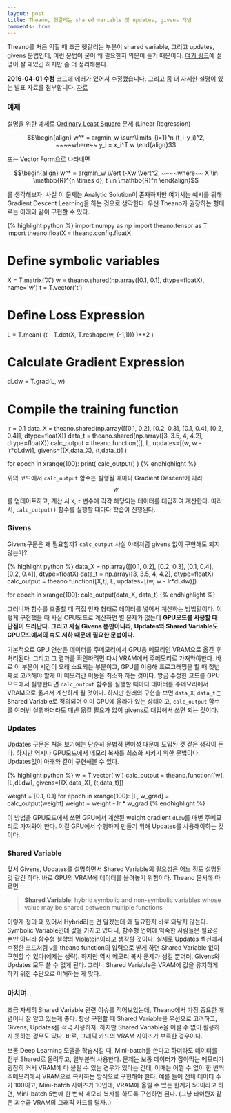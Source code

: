 ```yaml
---
layout: post
title: Theano, 헷갈리는 shared variable 및 updates, givens 개념
comments: true
---
```


Theano를 처음 익힐 때 조금 헷갈리는 부분이 shared variable, 그리고 updates, givens 문법인데, 이런 문법이 굳이 왜 필요한지 의문이 들기 때문이다. [여기 링크](http://deeplearning.net/software/theano/tutorial/examples.html)에 설명이 잘 돼있긴 하지만 좀 더 정리해본다.

**2016-04-01 수정**
코드에 에러가 있어서 수정했습니다. 그리고 좀 더 자세한 설명이 있는 발표 자료를 첨부합니다. [자료]()


### 예제

설명을 위한 예제로 [Ordinary Least Square](https://en.wikipedia.org/wiki/Ordinary_least_squares) 문제 (Linear Regression) 

$$\begin{align}
w^* = argmin_w \sum\limits_{i=1}^n (t_i-y_i)^2, ~~~~where~~ y_i = x_i^T w
\end{align}$$ 

또는 Vector Form으로 나타내면 

$$\begin{align}
w^* = argmin_w  \Vert t-Xw \Vert^2, ~~~~where~~ X \in \mathbb{R}^{n \times d}, t \in \mathbb{R}^n
\end{align}$$ 

를 생각해보자. 사실 이 문제는 Analytic Solution이 존재하지만 여기서는 예시를 위해 Gradient Descent Learning을 하는 것으로 생각한다. 우선 Theano가 권장하는 형태로는 아래와 같이 구현할 수 있다. 

{% highlight python %}
import numpy as np
import theano.tensor as T
import theano
floatX = theano.config.floatX
# Define symbolic variables
X = T.matrix('X')
w = theano.shared(np.array([0.1, 0.1], dtype=floatX), name='w')
t = T.vector('t')

# Define Loss Expression
L = T.mean( (t - T.dot(X, T.reshape(w, (-1,1))) )**2 )

# Calculate Gradient Expression
dLdw = T.grad(L, w)

# Compile the training function
lr = 0.1
data_X = theano.shared(np.array([[0.1, 0.2], [0.2, 0.3], [0.1, 0.4], [0.2, 0.4]], dtype=floatX))
data_t = theano.shared(np.array([3, 3.5, 4, 4.2], dtype=floatX))
calc_output = theano.function([], L, 
		updates=[(w, w - lr*dLdw)], givens=[(X,data_X), (t,data_t)] )

for epoch in xrange(100):
	print( calc_output() )
{% endhighlight %}

위의 코드에서 `calc_output` 함수는 실행될 때마다 Gradient Descent에 따라 $$w$$를 업데이트하고, 계산 시 `X`, `t` 변수에 각각 해당되는 데이터를 대입하여 계산한다. 따라서, `calc_output()` 함수를 실행할 때마다 학습이 진행된다.




### Givens
Givens구문은 왜 필요할까? `calc_output` 사실 아래처럼 givens 없이 구현해도 되지 않는가?

{% highlight python %}
data_X = np.array([[0.1, 0.2], [0.2, 0.3], [0.1, 0.4], [0.2, 0.4]], dtype=floatX)
data_t = np.array([3, 3.5, 4, 4.2], dtype=floatX)
calc_output = theano.function([X,t], L, updates=[(w, w - lr*dLdw)])

for epoch in xrange(100):
	calc_output(data_X, data_t)
{% endhighlight %}

그러니까 함수를 호출할 때 직접 인자 형태로 데이터를 넣어서 계산하는 방법말이다. 이렇게 구현했을 때 사실 CPU모드로 계산하면 별 문제가 없는데 **GPU모드를 사용할 때 단점이 드러난다. 그리고 사실 Givens 뿐만아니라, Updates와 Shared Variable도 GPU모드에서의 속도 저하 때문에 필요한 문법이다.** 

기본적으로 GPU 연산은 데이터를 주메모리에서 GPU용 메모리인 VRAM으로 옮긴 후 처리된다. 그리고 그 결과를 확인하려면 다시 VRAM에서 주메모리로 가져와야한다. 바로 이 부분이 시간이 오래 소요되는 부분이고, GPU를 이용해 프로그래밍을 할 때 첫번째로 고려해야 할게 이 메모리간 이동을 최소화 하는 것이다. 방금 수정한 코드를 GPU모드에서 실행한다면 `calc_output` 함수를 실행할 때마다 데이터를 주메모리에서 VRAM으로 옮겨서 계산하게 될 것이다. 하지만 원래의 구현을 보면 `data_X`, `data_t`는 Shared Variable로 정의되어 이미 GPU에 올라가 있는 상태이고, `calc_output` 함수를 여러번 실행하더라도 매번 옮길 필요가 없이 givens로 대입해서 쓰면 되는 것이다.

### Updates
Updates 구문은 처음 보기에는 단순히 문법적 편이성 때문에 도입된 것 같은 생각이 든다. 하지만 역시나 GPU모드에서 메모리 복사를 최소화 시키기 위한 문법이다. Updates없이 아래와 같이 구현해볼 수 있다. 

{% highlight python %}
w = T.vector('w')
calc_output = theano.function([w], [L,dLdw], givens=[(X,data_X), (t,data_t)])

weight = [0.1, 0.1]
for epoch in xrange(100):
	[L, w_grad] = calc_output(weight)
	weight = weight - lr * w_grad
{% endhighlight %}

이 방법을 GPU모드에서 쓰면 GPU에서 계산된 weight gradient `dLdw`를 매번 주메모리로 가져와야 한다. 이걸 GPU에서 수행하게 만들기 위해 Updates를 사용해야하는 것이다.


### Shared Variable
앞서 Givens, Updates를 설명하면서 Shared Variable의 필요성은 어느 정도 설명된 것 같긴 하다. 바로 GPU의 VRAM에 데이터를 올려놓기 위함이다. Theano 문서에 따르면

> **Shared Variable**: hybrid symbolic and non-symbolic variables whose value may be shared between multiple functions

이렇게 정의 돼 있어서 Hybrid라는 건 알겠는데 왜 필요한지 바로 와닿지 않는다. Symbolic Variable인데 값을 가지고 있다니, 함수형 언어에 익숙한 사람들은 필요성 뿐만 아니라 함수형 철학의 Violatoin이라고 생각할 것이다. 실제로 Updates 섹션에서 수정한 코드처럼 `w`를 theano function의 입력으로 받게 하면 Shared Variable 없이 구현할 수 있다(예제는 생략). 하지만 역시 메모리 복사 문제가 생길 뿐더러, Givens와 Updates 모두 쓸 수 없게 된다. 그러니 Shared Variable은 VRAM에 값을 유지하게 하기 위한 수단으로 이해하는 게 맞다.



### 마치며.. 
조금 자세히 Shared Variable 관련 이슈를 적어보았는데, Theano에서 가장 중요한 개념이니 잘 알고 있는게 좋다. 항상 구현할 때 Shared Variable을 우선으로 고려하고, Givens, Updates를 적극 사용하자. 하지만 Shared Variable을 어쩔 수 없이 활용하지 못하는 경우도 있다. 바로, 그래픽 카드의 VRAM 사이즈가 부족한 경우이다. 

보통 Deep Learning 모델을 학습시킬 때, Mini-batch를 쓴다고 하더라도 데이터를 전부 Shared로 올려두고, 일부분씩 사용한다. 문제는 보통 데이터가 잡아먹는 메모리가 굉장히 커서 VRAM에 다 올릴 수 있는 경우가 있다는 건데, 이때는 어쩔 수 없이 한 번씩 주메모리에서 VRAM으로 복사하는 방식으로 구현해야 한다. 예를 들어 전체 데이터 수가 100이고, Mini-batch 사이즈가 10인데, VRAM에 올릴 수 있는 한계가 50이라고 하면, Mini-batch 5번에 한 번씩 메모리 복사를 하도록 구현하면 된다. (그냥 타이탄X 같은 괴수급 VRAM의 그래픽 카드를 달자..)









